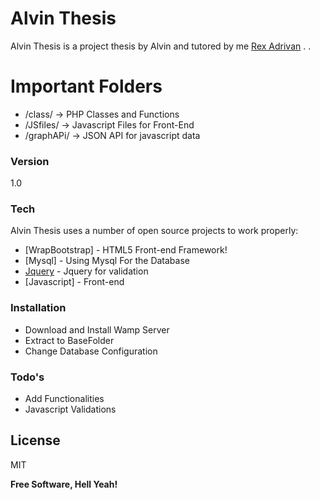 # Alvin Thesis

Alvin Thesis is a project thesis by Alvin and tutored by me [Rex Adrivan] . .

# Important Folders
  - /class/ ->  PHP Classes and Functions
  - /JSfiles/ -> Javascript Files for Front-End
  - /graphAPi/ -> JSON API for javascript data
  



### Version
1.0

### Tech

Alvin Thesis uses a number of open source projects to work properly:

* [WrapBootstrap] - HTML5 Front-end Framework!
* [Mysql] - Using Mysql For the Database
* [Jquery] - Jquery for validation
* [Javascript] - Front-end

### Installation
* Download and Install Wamp Server
* Extract to BaseFolder
* Change Database Configuration



### Todo's

 - Add Functionalities
 - Javascript Validations

License
----

MIT


**Free Software, Hell Yeah!**

[Rex Adrivan]:http://facebook.com/radrivan/
[@thomasfuchs]:http://twitter.com/thomasfuchs
[1]:http://daringfireball.net/projects/markdown/
[marked]:https://github.com/chjj/marked
[Ace Editor]:http://ace.ajax.org
[node.js]:http://nodejs.org
[Twitter Bootstrap]:http://twitter.github.com/bootstrap/
[keymaster.js]:https://github.com/madrobby/keymaster
[jQuery]:http://jquery.com
[@tjholowaychuk]:http://twitter.com/tjholowaychuk
[express]:http://expressjs.com
[AngularJS]:http://angularjs.org
[Gulp]:http://gulpjs.com
